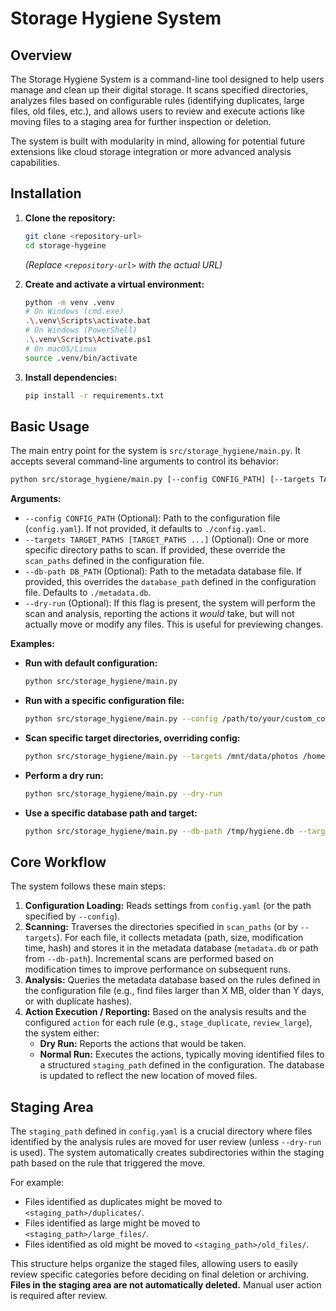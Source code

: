 # Storage Hygiene System

## Overview

The Storage Hygiene System is a command-line tool designed to help users manage and clean up their digital storage. It scans specified directories, analyzes files based on configurable rules (identifying duplicates, large files, old files, etc.), and allows users to review and execute actions like moving files to a staging area for further inspection or deletion.

The system is built with modularity in mind, allowing for potential future extensions like cloud storage integration or more advanced analysis capabilities.

## Installation

1.  **Clone the repository:**
    ```bash
    git clone <repository-url>
    cd storage-hygeine
    ```
    *(Replace `<repository-url>` with the actual URL)*

2.  **Create and activate a virtual environment:**
    ```bash
    python -m venv .venv
    # On Windows (cmd.exe)
    .\.venv\Scripts\activate.bat
    # On Windows (PowerShell)
    .\.venv\Scripts\Activate.ps1
    # On macOS/Linux
    source .venv/bin/activate
    ```

3.  **Install dependencies:**
    ```bash
    pip install -r requirements.txt
    ```

## Basic Usage

The main entry point for the system is `src/storage_hygiene/main.py`. It accepts several command-line arguments to control its behavior:

```bash
python src/storage_hygiene/main.py [--config CONFIG_PATH] [--targets TARGET_PATHS [TARGET_PATHS ...]] [--db-path DB_PATH] [--dry-run]
```

**Arguments:**

*   `--config CONFIG_PATH` (Optional): Path to the configuration file (`config.yaml`). If not provided, it defaults to `./config.yaml`.
*   `--targets TARGET_PATHS [TARGET_PATHS ...]` (Optional): One or more specific directory paths to scan. If provided, these override the `scan_paths` defined in the configuration file.
*   `--db-path DB_PATH` (Optional): Path to the metadata database file. If provided, this overrides the `database_path` defined in the configuration file. Defaults to `./metadata.db`.
*   `--dry-run` (Optional): If this flag is present, the system will perform the scan and analysis, reporting the actions it *would* take, but will not actually move or modify any files. This is useful for previewing changes.

**Examples:**

*   **Run with default configuration:**
    ```bash
    python src/storage_hygiene/main.py
    ```

*   **Run with a specific configuration file:**
    ```bash
    python src/storage_hygiene/main.py --config /path/to/your/custom_config.yaml
    ```

*   **Scan specific target directories, overriding config:**
    ```bash
    python src/storage_hygiene/main.py --targets /mnt/data/photos /home/user/documents
    ```

*   **Perform a dry run:**
    ```bash
    python src/storage_hygiene/main.py --dry-run
    ```

*   **Use a specific database path and target:**
    ```bash
    python src/storage_hygiene/main.py --db-path /tmp/hygiene.db --targets /mnt/archive --config conf/archive_rules.yaml
    ```

## Core Workflow

The system follows these main steps:

1.  **Configuration Loading:** Reads settings from `config.yaml` (or the path specified by `--config`).
2.  **Scanning:** Traverses the directories specified in `scan_paths` (or by `--targets`). For each file, it collects metadata (path, size, modification time, hash) and stores it in the metadata database (`metadata.db` or path from `--db-path`). Incremental scans are performed based on modification times to improve performance on subsequent runs.
3.  **Analysis:** Queries the metadata database based on the rules defined in the configuration file (e.g., find files larger than X MB, older than Y days, or with duplicate hashes).
4.  **Action Execution / Reporting:** Based on the analysis results and the configured `action` for each rule (e.g., `stage_duplicate`, `review_large`), the system either:
    *   **Dry Run:** Reports the actions that would be taken.
    *   **Normal Run:** Executes the actions, typically moving identified files to a structured `staging_path` defined in the configuration. The database is updated to reflect the new location of moved files.

## Staging Area

The `staging_path` defined in `config.yaml` is a crucial directory where files identified by the analysis rules are moved for user review (unless `--dry-run` is used). The system automatically creates subdirectories within the staging path based on the rule that triggered the move.

For example:

*   Files identified as duplicates might be moved to `<staging_path>/duplicates/`.
*   Files identified as large might be moved to `<staging_path>/large_files/`.
*   Files identified as old might be moved to `<staging_path>/old_files/`.

This structure helps organize the staged files, allowing users to easily review specific categories before deciding on final deletion or archiving. **Files in the staging area are not automatically deleted.** Manual user action is required after review.